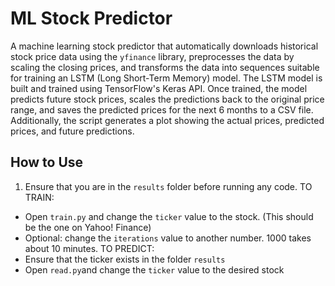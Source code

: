 # ML Stock Predictor

A machine learning stock predictor that automatically downloads historical stock price data using the `yfinance` library, preprocesses the data by scaling the closing prices, and transforms the data into sequences suitable for training an LSTM (Long Short-Term Memory) model. The LSTM model is built and trained using TensorFlow's Keras API. Once trained, the model predicts future stock prices, scales the predictions back to the original price range, and saves the predicted prices for the next 6 months to a CSV file. Additionally, the script generates a plot showing the actual prices, predicted prices, and future predictions.

## How to Use
1. Ensure that you are in the `results` folder before running any code.
TO TRAIN:
 * Open `train.py` and change the `ticker` value to the stock. (This should be the one on Yahoo! Finance)
 * Optional: change the `iterations` value to another number. 1000 takes about 10 minutes.
TO PREDICT:
 * Ensure that the ticker exists in the folder `results`
 * Open `read.py`and change the `ticker` value to the desired stock
